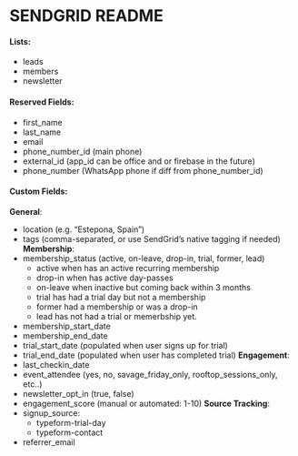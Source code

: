 # SENDGRID README

#### Lists:
- leads
- members
- newsletter

#### Reserved Fields:
- first_name
- last_name
- email
- phone_number_id (main phone)
- external_id (app_id can be office and or firebase in the future)
- phone_number (WhatsApp phone if diff from phone_number_id)

#### Custom Fields:
**General**:
- location (e.g. “Estepona, Spain”)
- tags (comma-separated, or use SendGrid’s native tagging if needed)
**Membership**:
- membership_status (active, on-leave, drop-in, trial, former, lead)
	- active when has an active recurring membership
	- drop-in when has active day-passes
	- on-leave when inactive but coming back within 3 months
	- trial has had a trial day but not a membership
	- former had a membership or was a drop-in
	- lead has not had a trial or memerbship yet.
- membership_start_date
- membership_end_date
- trial_start_date (populated when user signs up for trial)
- trial_end_date (populated when user has completed trial)
**Engagement**:
- last_checkin_date
- event_attendee (yes, no, savage_friday_only, rooftop_sessions_only, etc..)
- newsletter_opt_in (true, false)
- engagement_score (manual or automated: 1-10)
**Source Tracking**:
- signup_source:
  - typeform-trial-day
  - typeform-contact
- referrer_email